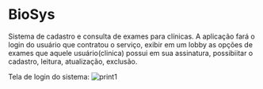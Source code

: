 # BioSys
 Sistema de cadastro e consulta de exames para clínicas.
 A aplicação fará o login do usuário que contratou o serviço, exibir em um lobby as opções de exames que aquele usuário(clinica) possui em sua assinatura, possibiitar o cadastro, leitura, atualização, exclusão.

Tela de login do sistema:
![print1]([[https://github.com/TiagoTLM/MarcusJump/blob/main/images/print1.png?raw=true](https://github.com/TiagoTLM/BioSys/blob/main/img/login.png)](https://github.com/TiagoTLM/BioSys/blob/main/img/login.png?raw=true))
